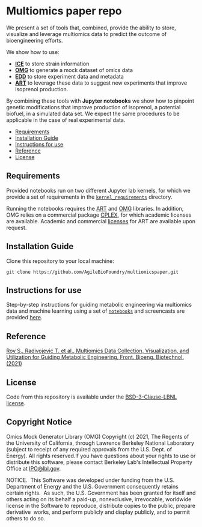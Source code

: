 # Multiomics paper repo


We present a set of tools that, combined, provide the ability to store, visualize and leverage multiomics data to predict the outcome of bioengineering efforts. 

We show how to use: 
- [**ICE**](https://github.com/JBEI/ice) to store strain information
- [**OMG**](https://github.com/JBEI/OMG) to generate a mock dataset of omics data  
- [**EDD**](https://github.com/JBEI/EDD) to store experiment data and metadata
- [**ART**](https://github.com/JBEI/ART) to leverage these data to suggest new experiments that improve isoprenol production. 

By combining these tools with **Jupyter notebooks** we show how to pinpoint genetic modifications that improve production of  isoprenol, a potential biofuel, in a simulated data set. We expect the same procedures to be applicable in the case of real experimental data. 

- [Requirements](#requirements)
- [Installation Guide](#installation-guide)
- [Instructions for use](#instructions-for-use)
- [Reference](#reference)
- [License](#license)


## Requirements

Provided notebooks run on two different Jupyter lab kernels, for which we provide a set of requirements in the [`kernel_requirements`](https://github.com/AgileBioFoundry/multiomicspaper/tree/master/kernel_requirements) directory.

Running the notebooks requires the [ART](https://github.com/JBEI/ART) and [OMG](https://github.com/JBEI/OMG) libraries. In addition, OMG relies on a commercial package [CPLEX](https://www.ibm.com/products/ilog-cplex-optimization-studio?), for which academic licenses are available. 
Academic and commercial [licenses](https://github.com/JBEI/ART#license) for ART are available upon request.

## Installation Guide

Clone this repository to your local machine:

`git clone https://github.com/AgileBioFoundry/multiomicspaper.git`

## Instructions for use

Step-by-step instructions for guiding metabolic engineering via multiomics data and machine learning using a set of  [`notebooks`](https://github.com/AgileBioFoundry/multiomicspaper/tree/master/notebooks)  and screencasts are provided [here](https://sites.google.com/lbl.gov/esedataautomation/data-analysis/multiomics-tutorial?authuser=0).

## Reference

[Roy S., Radivojević T. et al., Multiomics Data Collection, Visualization, and Utilization for Guiding Metabolic Engineering, Front. Bioeng. Biotechnol. (2021)](https://www.frontiersin.org/articles/10.3389/fbioe.2021.612893/full)

## License

Code from this repository is available under the [BSD-3-Clause-LBNL license](https://github.com/AgileBioFoundry/multiomicspaper/blob/master/LICENSE.txt).

## Copyright Notice

Omics Mock Generator Library (OMG) Copyright (c) 2021, The 
Regents of the University of California, through Lawrence 
Berkeley National Laboratory (subject to receipt of any required 
approvals from the U.S. Dept. of Energy). All rights reserved.If you have questions about your rights to use or distribute this software,
please contact Berkeley Lab's Intellectual Property Office at
IPO@lbl.gov.

NOTICE.  This Software was developed under funding from the U.S. Department
of Energy and the U.S. Government consequently retains certain rights.  As
such, the U.S. Government has been granted for itself and others acting on
its behalf a paid-up, nonexclusive, irrevocable, worldwide license in the
Software to reproduce, distribute copies to the public, prepare derivative 
works, and perform publicly and display publicly, and to permit others to do so.


